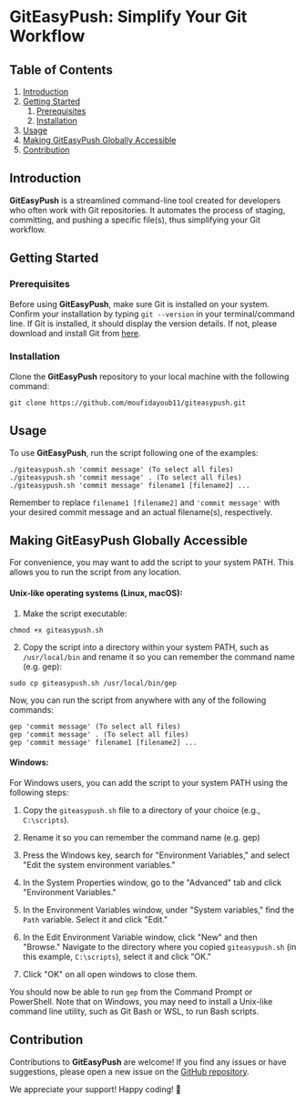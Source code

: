 # GitEasyPush: Simplify Your Git Workflow

## Table of Contents
1. [Introduction](#introduction)
2. [Getting Started](#getting-started)
    1. [Prerequisites](#prerequisites)
    2. [Installation](#installation)
3. [Usage](#usage)
4. [Making GitEasyPush Globally Accessible](#making-giteasypush-globally-accessible)
5. [Contribution](#contribution)


## Introduction <a name="introduction"></a>
**GitEasyPush** is a streamlined command-line tool created for developers who often work with Git repositories. It automates the process of staging, committing, and pushing a specific file(s), thus simplifying your Git workflow.

## Getting Started <a name="getting-started"></a>

### Prerequisites <a name="prerequisites"></a>
Before using **GitEasyPush**, make sure Git is installed on your system. Confirm your installation by typing `git --version` in your terminal/command line. If Git is installed, it should display the version details. If not, please download and install Git from [here](https://git-scm.com/downloads).

### Installation <a name="installation"></a>
Clone the **GitEasyPush** repository to your local machine with the following command:

```
git clone https://github.com/moufidayoub11/giteasypush.git
```

## Usage <a name="usage"></a>
To use **GitEasyPush**, run the script following one of the examples:

```
./giteasypush.sh 'commit message' (To select all files)
./giteasypush.sh 'commit message' . (To select all files)
./giteasypush.sh 'commit message' filename1 [filename2] ...
```

Remember to replace `filename1 [filename2]` and `'commit message'` with your desired commit message and an actual filename(s), respectively.

## Making GitEasyPush Globally Accessible <a name="making-giteasypush-globally-accessible"></a>

For convenience, you may want to add the script to your system PATH. This allows you to run the script from any location.

#### Unix-like operating systems (Linux, macOS):

1. Make the script executable:

```
chmod +x giteasypush.sh
```

2. Copy the script into a directory within your system PATH, such as `/usr/local/bin` and rename it so you can remember the command name (e.g. gep):

```
sudo cp giteasypush.sh /usr/local/bin/gep
```

Now, you can run the script from anywhere with any of the following commands:

```
gep 'commit message' (To select all files)
gep 'commit message' . (To select all files)
gep 'commit message' filename1 [filename2] ...
```

#### Windows:

For Windows users, you can add the script to your system PATH using the following steps:

1. Copy the `giteasypush.sh` file to a directory of your choice (e.g., `C:\scripts`).

2. Rename it so you can remember the command name (e.g. gep)

3. Press the Windows key, search for "Environment Variables," and select "Edit the system environment variables."

4. In the System Properties window, go to the "Advanced" tab and click "Environment Variables."

5. In the Environment Variables window, under "System variables," find the `Path` variable. Select it and click "Edit."

6. In the Edit Environment Variable window, click "New" and then "Browse." Navigate to the directory where you copied `giteasypush.sh` (in this example, `C:\scripts`), select it and click "OK."

7. Click "OK" on all open windows to close them.

You should now be able to run `gep` from the Command Prompt or PowerShell. Note that on Windows, you may need to install a Unix-like command line utility, such as Git Bash or WSL, to run Bash scripts.

## Contribution <a name="contribution"></a>

Contributions to **GitEasyPush** are welcome! If you find any issues or have suggestions, please open a new issue on the [GitHub repository](https://github.com/moufidayoub11/giteasypush/issues).

We appreciate your support! Happy coding! 🚀

